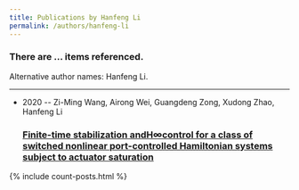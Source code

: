 ```yaml
---
title: Publications by Hanfeng Li
permalink: /authors/hanfeng-li
---
```


<h3 id="number-posts">There are ... items referenced.</h3>
<p id='info-authors'>Alternative author names: Hanfeng Li.</p>
<hr />
<ul class="post-list">
<li><span class='post-meta'>2020 -- Zi-Ming Wang, Airong Wei, Guangdeng Zong, Xudong Zhao, Hanfeng Li</span><h3><a class='post-link' href="{{ site.baseurl }}/finite-time-stabilization-andh-control-for-a-class-of-switched-nonlinear-port-controlled-hamiltonian-systems-subject-to-actuator-saturation">Finite-time stabilization andH∞control for a class of switched nonlinear port-controlled Hamiltonian systems subject to actuator saturation</a></h3></li>

</ul>
{% include count-posts.html %}
